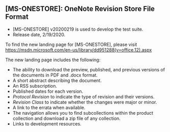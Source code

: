 ## [MS-ONESTORE]: OneNote Revision Store File Format
- [MS-ONESTORE] v20200219 is used to develop the test suite.
- Release date, 2/19/2020.

To find the new landing page for [MS-ONESTORE], please visit https://msdn.microsoft.com/en-us/library/dd951288(v=office.12).aspx

The new landing page includes the following:
- The ability to download the preview, published, and previous versions of the documents in PDF and .docx format.
- A short abstract describing the document.
- An RSS subscription.
- Published dates for each version.
- *Protocol Revision* to indicate the type of revision and their versions.
- *Revision Class* to indicate whether the changes were major or minor.
- A link to the errata when available.
- The navigation allows you to find subcollections within the product collection and download a zip file of any collection.
- Links to development resources.
